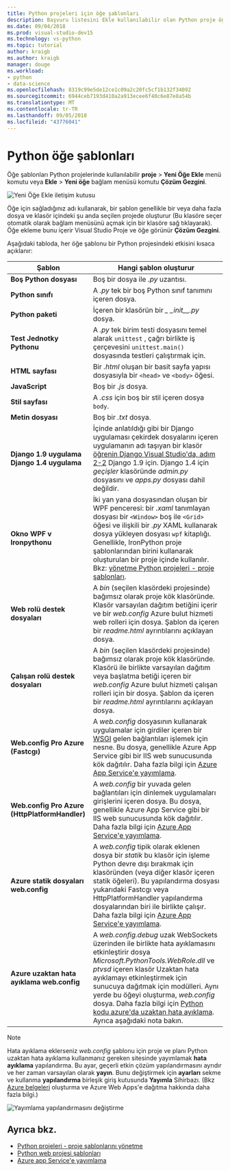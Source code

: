 ```yaml
---
title: Python projeleri için öğe şablonları
description: Başvuru listesini Ekle kullanılabilir olan Python proje öğesi şablonları > Visual Studio'da yeni öğe iletişim kutusu.
ms.date: 09/04/2018
ms.prod: visual-studio-dev15
ms.technology: vs-python
ms.topic: tutorial
author: kraigb
ms.author: kraigb
manager: douge
ms.workload:
- python
- data-science
ms.openlocfilehash: 8319c99e5de12ce1c09a2c20fc5cf1b132f34092
ms.sourcegitcommit: 6944ceb7193d410a2a913ecee6f40c6e87e8a54b
ms.translationtype: MT
ms.contentlocale: tr-TR
ms.lasthandoff: 09/05/2018
ms.locfileid: "43776041"
---
```

# <a name="python-item-templates"></a>Python öğe şablonları

Öğe şablonları Python projelerinde kullanılabilir **proje** > **Yeni Öğe Ekle** menü komutu veya **Ekle**  >  **Yeni öğe** bağlam menüsü komutu **Çözüm Gezgini**.

![Yeni Öğe Ekle iletişim kutusu](media/project-item-templates.png)

Öğe için sağladığınız adı kullanarak, bir şablon genellikle bir veya daha fazla dosya ve klasör içindeki şu anda seçilen projede oluşturur (Bu klasöre seçer otomatik olarak bağlam menüsünü açmak için bir klasöre sağ tıklayarak). Öğe ekleme bunu içerir Visual Studio Proje ve öğe görünür **Çözüm Gezgini**.

Aşağıdaki tabloda, her öğe şablonu bir Python projesindeki etkisini kısaca açıklanır:

| Şablon | Hangi şablon oluşturur |
| --- | --- |
| **Boş Python dosyası** | Boş bir dosya ile *.py* uzantısı. |
| **Python sınıfı** | A *.py* tek bir boş Python sınıf tanımını içeren dosya. |
| **Python paketi** | İçeren bir klasörün bir  *\_ \_init\_\_.py* dosya. |
| **Test Jednotky Pythonu** | A *.py* tek birim testi dosyasını temel alarak `unittest` , çağrı birlikte iş çerçevesini `unittest.main()` dosyasında testleri çalıştırmak için. |
| **HTML sayfası** | Bir *.html* oluşan bir basit sayfa yapısı dosyasıyla bir `<head>` ve `<body>` öğesi. |
| **JavaScript** | Boş bir *.js* dosya. |
| **Stil sayfası** | A *.css* için boş bir stil içeren dosya `body`. |
| **Metin dosyası** | Boş bir *.txt* dosya. |
| **Django 1.9 uygulama**<br/>**Django 1.4 uygulama** | İçinde anlatıldığı gibi bir Django uygulaması çekirdek dosyalarını içeren uygulamanın adı taşıyan bir klasör [öğrenin Django Visual Studio'da, adım 2-2](learn-django-in-visual-studio-step-02-create-an-app.md#step-2-1-create-an-app-with-a-default-structure) Django 1.9 için. Django 1.4 için *geçişler* klasöründe *admin.py* dosyasını ve *apps.py* dosyası dahil değildir. |
| **Okno WPF v Ironpythonu** | İki yan yana dosyasından oluşan bir WPF penceresi: bir *.xaml* tanımlayan dosyası bir `<Window>` boş ile `<Grid>` öğesi ve ilişkili bir *.py* XAML kullanarak dosya yükleyen dosyası `wpf` kitaplığı. Genellikle, IronPython proje şablonlarından birini kullanarak oluşturulan bir proje içinde kullanılır. Bkz: [yönetme Python projeleri - proje şablonları](managing-python-projects-in-visual-studio.md#project-templates). |
| **Web rolü destek dosyaları** | A *bin* (seçilen klasördeki projesinde) bağımsız olarak proje kök klasöründe. Klasör varsayılan dağıtım betiğini içerir ve bir *web.config* Azure bulut hizmeti web rolleri için dosya. Şablon da içeren bir *readme.html* ayrıntılarını açıklayan dosya. |
| **Çalışan rolü destek dosyaları** | A *bin* (seçilen klasördeki projesinde) bağımsız olarak proje kök klasöründe. Klasörü ile birlikte varsayılan dağıtım veya başlatma betiği içeren bir *web.config* Azure bulut hizmeti çalışan rolleri için bir dosya. Şablon da içeren bir *readme.html* ayrıntılarını açıklayan dosya. |
| **Web.config Pro Azure (Fastcgı)** | A *web.config* dosyasının kullanarak uygulamalar için girdiler içeren bir [WSGI](https://wsgi.readthedocs.io/en/latest/) gelen bağlantıları işlemek için nesne. Bu dosya, genellikle Azure App Service gibi bir IIS web sunucusunda kök dağıtılır. Daha fazla bilgi için [Azure App Service'e yayımlama](publishing-python-web-applications-to-azure-from-visual-studio.md). |
| **Web.config Pro Azure (HttpPlatformHandler)** | A *web.config* bir yuvada gelen bağlantıları için dinlemek uygulamaları girişlerini içeren dosya. Bu dosya, genellikle Azure App Service gibi bir IIS web sunucusunda kök dağıtılır. Daha fazla bilgi için [Azure App Service'e yayımlama](publishing-python-web-applications-to-azure-from-visual-studio.md). |
| **Azure statik dosyaları web.config** | A *web.config* tipik olarak eklenen dosya bir *statik* bu klasör için işleme Python devre dışı bırakmak için klasöründen (veya diğer klasör içeren statik öğeleri). Bu yapılandırma dosyası yukarıdaki Fastcgı veya HttpPlatformHandler yapılandırma dosyalarından biri ile birlikte çalışır. Daha fazla bilgi için [Azure App Service'e yayımlama](publishing-python-web-applications-to-azure-from-visual-studio.md). |
| **Azure uzaktan hata ayıklama web.config** | A *web.config.debug* uzak WebSockets üzerinden ile birlikte hata ayıklamasını etkinleştirir dosya *Microsoft.PythonTools.WebRole.dll* ve *ptvsd* içeren klasör Uzaktan hata ayıklamayı etkinleştirmek için sunucuya dağıtmak için modülleri. Aynı yerde bu öğeyi oluşturma, *web.config* dosya. Daha fazla bilgi için [Python kodu azure'da uzaktan hata ayıklama](debugging-remote-python-code-on-azure.md). Ayrıca aşağıdaki nota bakın. |

> [!Note]
> Hata ayıklama eklerseniz *web.config* şablonu için proje ve planı Python uzaktan hata ayıklama kullanmanız gereken sitesinde yayımlamak **hata ayıklama** yapılandırma. Bu ayar, geçerli etkin çözüm yapılandırmasını ayrıdır ve her zaman varsayılan olarak **yayın**. Bunu değiştirmek için **ayarları** sekme ve kullanma **yapılandırma** birleşik giriş kutusunda **Yayımla** Sihirbazı. (Bkz [Azure belgeleri](https://azure.microsoft.com/develop/python/) oluşturma ve Azure Web Apps'e dağıtma hakkında daha fazla bilgi.)
>
> ![Yayımlama yapılandırmasını değiştirme](media/template-web-publish-config.png)

## <a name="see-also"></a>Ayrıca bkz.

- [Python projeleri - proje şablonlarını yönetme](managing-python-projects-in-visual-studio.md#project-templates)
- [Python web projesi şablonları](python-web-application-project-templates.md)
- [Azure app Service'e yayımlama](publishing-python-web-applications-to-azure-from-visual-studio.md)
